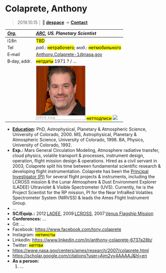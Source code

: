 # Colaprete, Anthony
> 2019.10.15 ┊ **🚀 [despace](index.md)** → **[Contact](contact.md)**

|*[Org.](contact.md)*|*[ARC](zz_arc.md), US. Planetary Scientist*|
|:--|:--|
|i18n| <mark>TBD</mark> |
|Tel| *раб.:* <mark>нетрабочего</mark>; *моб.:* <mark>нетмобильного</mark> |
|E‑mail| <Anthony.Colaprete-1@nasa.gov> |
|B‑day, addr.| <mark>нетдаты</mark> 1971 ? / … |
|| [![](f/contact/c/colaprete_001_photo_thumb.jpg)](f/contact/c/colaprete_001_photo.jpg) <mark>нетподписи</mark> [![](f/contact//_001_sign_thumb.jpg)](f/contact//_001_sign.png) |

   - **[Education](edu.md):** PhD, Astrophysical, Planetary & Atmospheric Science, University of Colorado, 2000. MS, Astrophysical, Planetary & Atmospheric Science, University of Colorado, 1998. BA, Physics, University of Colorado, 1992.
   - **Exp.:** Mars General Circulation Modeling, Atmosphere radiative transfer, cloud physics, volatile transport & processes, instrument design, operation, flight mission design & operations. Hired as a civil servant in 2003, Colaprete split his time between fundamental scientific research & developing flight instrumentation. Colaprete has been the [Principal Investigator (PI)](principal_investigator.md) for several flight projects & instruments, including the LCROSS mission & the Lunar Atmosphere & Dust Environment Explorer (LADEE) Ultraviolet & Visible Spectrometer (UVS). Currently, he is the Project Scientist for the RP mission, PI for the Near InfraRed Volatiles Spectrometer System (NIRVSS) & leads the Ames Flight Instrument Group.
   - …
   - **SC/Equip.:** 2012 [LADEE](ladee.md), 2009 [LCROSS](lcross.md), 2007 [Venus Flagship Mission](venus_flagship_mission.md)
   - **Conferences:** …
   - Git: …
   - Facebook: <https://www.facebook.com/tony.colaprete>
   - Instagram: <mark>нетинсты</mark>
   - LinkedIn: <https://www.linkedin.com/in/anthony-colaprete-6737a28b/>
   - Twitter: <mark>неттви</mark>
   - <https://www.nasa.gov/centers/ames/research/2007/colaprete.html>
   - <https://scholar.google.com/citations?user=Ajm2yy4AAAAJ&hl=en>
   - **As a person:**
      1. …
